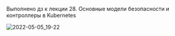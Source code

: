 Выполнено дз к лекции 28. Основные модели безопасности и контроллеры в Kubernetes


![2022-05-05_19-22](https://user-images.githubusercontent.com/40025800/166972619-1ddd4e14-a124-4ad7-a134-5e421131333b.png)
